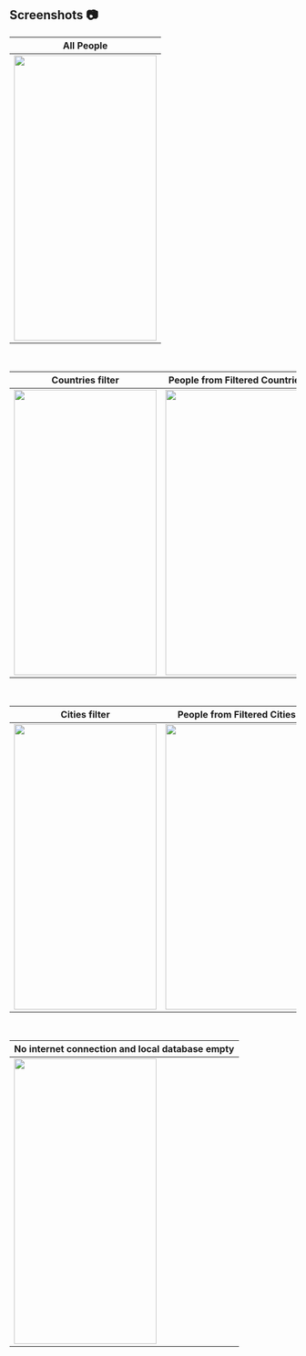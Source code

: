## Screenshots 📷

| All People |
| ---------- |
|<img src="https://github.com/ElmarShkrv/TayqaTechTask/assets/105628110/a27be199-14c8-4c57-8765-91644c679efb" width="250" height="500"/>|

</br>

| Countries filter | People from Filtered Countries |
| ---------------- | ------------------------------ |
|<img src="https://github.com/ElmarShkrv/TayqaTechTask/assets/105628110/008ac2be-8242-4e78-a36e-9e1ab69b2b44" width="250" height="500"/>|<img src="https://github.com/ElmarShkrv/TayqaTechTask/assets/105628110/1bb4fabd-6fba-4836-a6e6-81d770d81889" width="250" height="500"/>|

</br>

| Cities filter | People from Filtered Cities |
| ------------- | --------------------------- |
|<img src="https://github.com/ElmarShkrv/TayqaTechTask/assets/105628110/ec05112d-92e9-44c4-9523-dabc35ae2d85" width="250" height="500"/>|<img src="https://github.com/ElmarShkrv/TayqaTechTask/assets/105628110/195dc595-024c-45d3-8edd-2deb7fc07778" width="250" height="500"/>|

</br>

| No internet connection and local database empty |
| ---- |
|<img src="https://github.com/ElmarShkrv/TayqaTechTask/assets/105628110/aa73b8c1-2bad-46bc-9de4-75d451ae27d9" width="250" height="500"/>|

</br>

